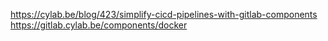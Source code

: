 https://cylab.be/blog/423/simplify-cicd-pipelines-with-gitlab-components
https://gitlab.cylab.be/components/docker